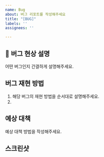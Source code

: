 ```yaml
---
name: Bug
about: 버그 리포트를 작성해주세요
title: "[BUG]"
labels: ''
assignees: ''

---
```


## 🐞 버그 현상 설명
<!-- 아래에 버그 내용을 적어주세요 -->
어떤 버그인지 간결하게 설명해주세요.  

## 버그 재현 방법
1. 해당 버그의 재현 방법을 순서대로 설명해주세요.
2. 

## 예상 대책
<!-- 아래에 예상되는 대책을 적어주세요 -->
예상 대책 방법을 작성해주세요.

## 스크린샷
<!-- 버그 발생 화면을 스크린샷으로 남겨주세요 -->
